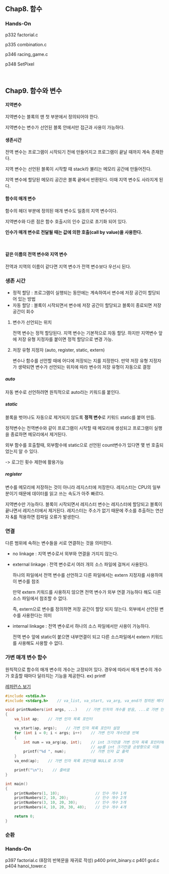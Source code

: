 ## Chap8. 함수



### Hands-On

p332 factorial.c  

p335 combination.c

p346 racing_game.c

p348 SetPixel



<br>



## Chap9. 함수와 변수

#### 지역변수

지역변수는 블록의 맨 첫 부분에서 정의되어야 한다.

지역변수는 변수가 선언된 블록 안에서만 접근과 사용이 가능하다.



#### 생존시간

전역 변수는 프로그램이 시작되기 전에 만들어지고 프로그램이 끝날 때까지 계속 존재한다.

지역 변수는 선언된 블록이 시작할 때 stack라 불리는 메모리 공간에 만들어진다.

지역 변수에 할당된 메모리 공간은 블록 끝에서 반환된다. 이때 지역 변수도 사라지게 된다.



#### 함수의 매개 변수

함수의 헤더 부분에 정의된 매개 변수도 일종의 지역 변수이다.

지역변수와 다른 점은 함수 호출시의 인수 값으로 초기화 되어 있다.

**인수가 매개 변수로 전달될 때는 값에 의한 호출(call by value)을 사용한다.**

<br>



#### 같은 이름의 전역 변수와 지역 변수

전역과 지역의 이름이 같다면 지역 변수가 전역 변수보다 우선시 된다.



### 생존 시간

- 정적 할당 : 프로그램이 실행되는 동안에는 계속하여서 변수에 저장 공간이 할당되어 있는 방법
- 자동 할당 : 블록이 시작되면서 변수에 저장 공간이 할당되고 블록이 종료되면 저장 공간이 회수

1. 변수가 선언되는 위치

   전역 변수는 정적 할당된다. 지역 변수는 기본적으로 자동 할당. 하지만 지역변수 앞에 저장 유형 지정자를 붙이면 정적 할당으로 변경 가능.

2. 저장 유형 지정자 (auto, register, static, extern)

   변수나 함수를 선언할 때에 어디에 저장되는 지를 지정한다. 만약 저장 유형 지정자가 생략되면 변수가 선언되는 위치에 따라 변수의 저장 유형이 자동으로 결정



##### auto

자동 변수로 선언하려면 원칙적으로 auto라는 키워드를 붙인다.



##### static

블록을 벗어나도 자동으로 제거되지 않도록 **정적 변수**로 키워드 static를 붙여 만듬.

정적변수는 전역변수와 같이 프로그램이 시작할 때 메모리에 생성되고 프로그램이 실행을 종료하면 메모리에서 제거된다.

외부 함수를 호출할때, 외부함수에 static으로 선언된 count변수가 있다면 몇 번 호출되었는지 알 수 있다.

-> 로그인 횟수 제한에 활용가능



##### register

변수를 메모리에 저장하는 것이 아니라 레지스터에 저장한다. 레지스터는 CPU의 일부분이기 때문에 데이터를 읽고 쓰는 속도가 아주 빠르다.

지역변수만 가능하다. 블록이 시작되면서 레지스터 변수는 레지스터에 할당되고 블록이 끝나면서 레지스터에서 제거된다. 레지스터는 주소가 없기 때문에 주소를 추출하는 연산자 &를 적용하면 컴파일 오류가 발생한다.



### 연결

다른 범위에 속하는 변수들을 서로 연결하는 것을 의미한다.

- no linkage : 지역 변수로서 외부와 연결을 가지지 않는다.

- external linkage : 전역 변수로서 여러 개의 소스 파일에 걸쳐서 사용된다.

  하나의 파일에서 전역 변수를 선언하고 다른 파일에서는 extern 지정자를 사용하여 이 변수를 참조

  만약 extern 키워드를 사용하지 않으면 전역 변수가 외부 연결 가능하다 해도 다른 소스 파일에서 참조할 수 없다.

  즉, extern으로 변수를 정의하면 저장 공간이 할당 되지 않는다. 외부에서 선언된 변수를 사용한다는 의미

- internal linkage : 전역 변수로서 하나의 소스 파일에서만 사용이 가능하다.

  전역 변수 앞에 static이 붙으면 내부연결이 되고 다른 소스파일에서 extern 키워드를 사용해도 사용할 수 없다.



### 가변 매개 변수 함수

원칙적으로 함수의 매개 변수의 개수는 고정되어 있다. 경우에 따라서 매개 변수의 개수가 호출할 때마다 달라지는 기능을 제공한다. ex) printf

[레퍼런스 보기](https://dojang.io/mod/page/view.php?id=577)

```c
#include <stdio.h>
#include <stdarg.h>    // va_list, va_start, va_arg, va_end가 정의된 헤더 파일

void printNumbers(int args, ...)    // 가변 인자의 개수를 받음, ...로 가변 인자 설정
{
    va_list ap;    // 가변 인자 목록 포인터

    va_start(ap, args);    // 가변 인자 목록 포인터 설정
    for (int i = 0; i < args; i++)    // 가변 인자 개수만큼 반복
    {
        int num = va_arg(ap, int);    // int 크기만큼 가변 인자 목록 포인터에서 값을 가져옴
                                      // ap를 int 크기만큼 순방향으로 이동
        printf("%d ", num);           // 가변 인자 값 출력
    }
    va_end(ap);    // 가변 인자 목록 포인터를 NULL로 초기화

    printf("\n");    // 줄바꿈
}

int main()
{
    printNumbers(1, 10);                // 인수 개수 1개
    printNumbers(2, 10, 20);            // 인수 개수 2개
    printNumbers(3, 10, 20, 30);        // 인수 개수 3개
    printNumbers(4, 10, 20, 30, 40);    // 인수 개수 4개

    return 0;
}
```



### 순환



### Hands-On
p397 factorial.c (8장의 반복문을 재귀로 작성)
p400 print_binary.c
p401 gcd.c
p404 hanoi_tower.c
